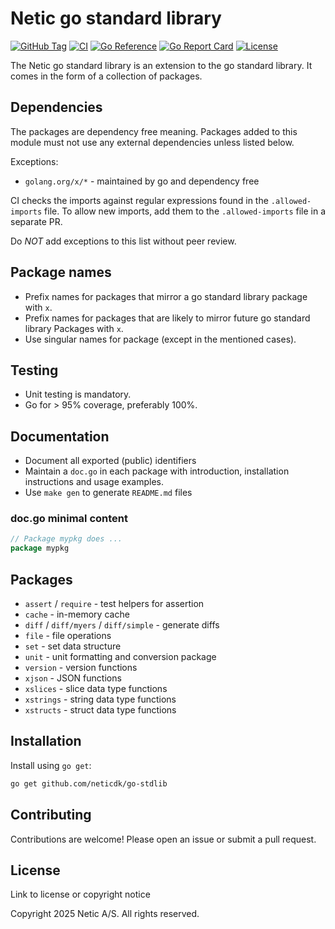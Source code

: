 # Netic go standard library

[![GitHub Tag](https://img.shields.io/github/v/tag/neticdk/go-stdlib)](https://github.com/neticdk/go-stdlib/releases)
[![CI](https://github.com/neticdk/go-stdlib/actions/workflows/ci.yaml/badge.svg)](https://github.com/neticdk/go-stdlib/actions/workflows/ci.yaml)
[![Go Reference](https://pkg.go.dev/badge/github.com/neticdk/go-stdlib)](https://pkg.go.dev/github.com/neticdk/go-stdlib)
[![Go Report Card](https://goreportcard.com/badge/github.com/neticdk/go-stdlib)](https://goreportcard.com/report/github.com/neticdk/go-stdlib)
[![License](https://img.shields.io/github/license/neticdk/go-stdlib)](LICENSE)

The Netic go standard library is an extension to the go standard library. It
comes in the form of a collection of packages.

## Dependencies

The packages are dependency free meaning. Packages added to this module must not
use any external dependencies unless listed below.

Exceptions:

- `golang.org/x/*` - maintained by go and dependency free

CI checks the imports against regular expressions found in the
`.allowed-imports` file. To allow new imports, add them to the
`.allowed-imports` file in a separate PR.

Do *NOT* add exceptions to this list without peer review.

## Package names

- Prefix names for packages that mirror a go standard library package with `x`.
- Prefix names for packages that are likely to mirror future go standard library
  Packages with `x`.
- Use singular names for package (except in the mentioned cases).

## Testing

- Unit testing is mandatory.
- Go for > 95% coverage, preferably 100%.

## Documentation

- Document all exported (public) identifiers
- Maintain a `doc.go` in each package with introduction, installation
  instructions and usage examples.
- Use `make gen` to generate `README.md` files

### doc.go minimal content

```go
// Package mypkg does ...
package mypkg
```

## Packages

- `assert` / `require` - test helpers for assertion
- `cache` - in-memory cache
- `diff` / `diff/myers` / `diff/simple` - generate diffs
- `file` - file operations
- `set` - set data structure
- `unit` - unit formatting and conversion package
- `version` - version functions
- `xjson` - JSON functions
- `xslices` - slice data type functions
- `xstrings` - string data type functions
- `xstructs` - struct data type functions

## Installation

Install using `go get`:

```bash
go get github.com/neticdk/go-stdlib
```

## Contributing

Contributions are welcome! Please open an issue or submit a pull request.

## License

Link to license or copyright notice

Copyright 2025 Netic A/S. All rights reserved.
